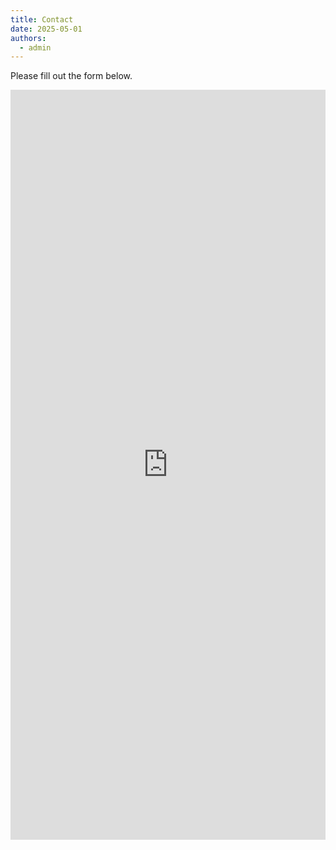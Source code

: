 ```yaml
---
title: Contact
date: 2025-05-01
authors:
  - admin
---
```


Please fill out the form below.  

<div style="display: flex; justify-content: center; align-items: center;">
  <iframe src="https://docs.google.com/forms/d/e/1FAIpQLSfZzl6MoBPzs1lMJXCGu1kTf_KI0Myn5JeyZ7CS3q206R9YZw/viewform?embedded=true" width="640" height="1200" frameborder="0" marginheight="0" marginwidth="0">Loading…</iframe>
</div>
